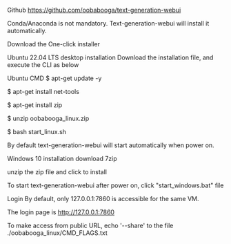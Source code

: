 
Github https://github.com/oobabooga/text-generation-webui

Conda/Anaconda is not mandatory. Text-generation-webui will install it automatically.

Download the One-click installer


Ubuntu 22.04 LTS desktop installation
Download the installation file, and execute the CLI as below

Ubuntu CMD
$ apt-get update -y
 
$ apt-get install net-tools
 
$ apt-get install zip
 
$ unzip oobabooga_linux.zip
 
$ bash start_linux.sh


By default text-generation-webui will start automatically when power on.

Windows 10 installation
download 7zip

unzip the zip file and click to install

To start text-generation-webui after power on, click "start_windows.bat" file

Login 
By default, only 127.0.0.1:7860 is accessible for the same VM.



The login page is http://127.0.0.1:7860



To make access from public URL, echo '--share' to the file ./oobabooga_linux/CMD_FLAGS.txt





